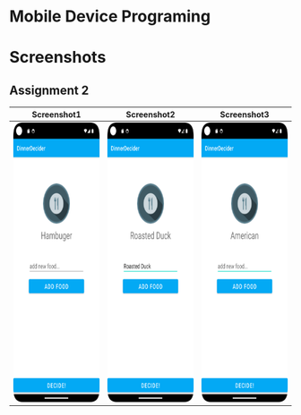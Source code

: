 # Mobile Device Programing


# Screenshots


<h2>Assignment 2</h2>

Screenshot1             |  Screenshot2   |  Screenshot3
:-------------------------:|:-------------------------:|:-------------------------:
<img src="DinnerDecider/Screenshots/assignment_2_1.png" width="300" height="500"/> | <img src="DinnerDecider/Screenshots/assignment_2_2.png" width="300" height="500"/> | <img src="DinnerDecider/Screenshots/assignment_2_3.png" width="300" height="500"/>